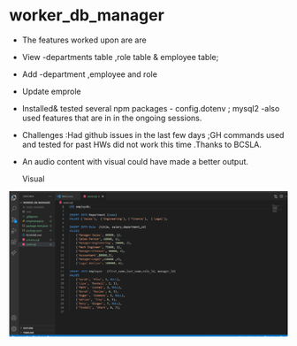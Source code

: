 # worker_db_manager

* The features worked upon are  are 
*  View -departments table ,role table & employee table;
*  Add -department ,employee and role
*  Update emprole
* Installed& tested several npm packages - config.dotenv  ;  mysql2  -also used features  that are in in the ongoing sessions.

* Challenges :Had github issues in the last few days ;GH commands used and tested for past HWs did not work this time .Thanks to BCSLA.
* An audio content with visual could have made  a better output.

     Visual 
<img src="./workforce.gif"> 
